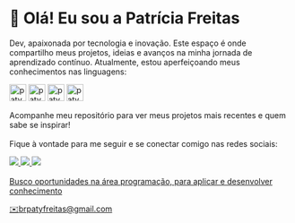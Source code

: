 # 👋 Olá! Eu sou a Patrícia Freitas 

 Dev, apaixonada por tecnologia e inovação. Este espaço é onde compartilho meus projetos, ideias e avanços na minha jornada de aprendizado contínuo.
Atualmente, estou aperfeiçoando meus conhecimentos nas linguagens:
<br>
<p><img aligh="center" alt="paty_HTML" height="30" widht="40" widht="40" src="https://cdn.jsdelivr.net/gh/devicons/devicon@latest/icons/html5/html5-original.svg"/>
<img aligh="center" alt="paty_CSS" height="30" widht="40" widht="40" src="https://cdn.jsdelivr.net/gh/devicons/devicon@latest/icons/css3/css3-original.svg">
<img aligh="center" alt="paty_JavaScript" height="30" widht="40" widht="40" src="https://cdn.jsdelivr.net/gh/devicons/devicon@latest/icons/javascript/javascript-original.svg"/>
<img aligh="center" alt="paty_python" height="30" widht="40" widht="40" src="https://cdn.jsdelivr.net/gh/devicons/devicon@latest/icons/python/python-original.svg" /></p>
 </div>

Acompanhe meu repositório para ver meus projetos mais recentes e quem sabe se inspirar!
<br>
<br>
Fique à vontade para me seguir e se conectar comigo nas redes sociais:
<div>
  <a href="https://www.linkedin.com/in/patyfreitasbr"><img src="https://img.shields.io/badge/LinkedIn-0077B5?style=for-the-badge&logo=linkedin&logoColor=white" target="_blank"></>
  <a href="https://www.instagram.com/patyfreitasbr"><img src="https://img.shields.io/badge/Instagram-E4405F?style=for-the-badge&logo=instagram&logoColor=white" target="_blank"></>
 <a href="https://www.youtube.com/@patyfreitasbr"><img src="https://img.shields.io/badge/YouTube-FF0000?style=for-the-badge&logo=youtube&logoColor=white" target="_blank"></>
</div>
   
<br>
Busco oportunidades na área programação, para aplicar e desenvolver conhecimento
<p>✉️brpatyfreitas@gmail.com</p>





